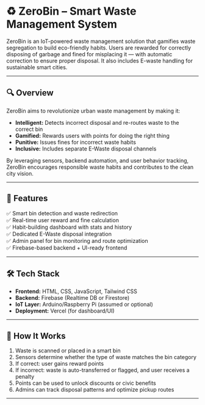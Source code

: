 # ♻️ ZeroBin – Smart Waste Management System

ZeroBin is an IoT-powered waste management solution that gamifies waste segregation to build eco-friendly habits. Users are rewarded for correctly disposing of garbage and fined for misplacing it — with automatic correction to ensure proper disposal. It also includes E-waste handling for sustainable smart cities.

---

## 🔍 Overview

ZeroBin aims to revolutionize urban waste management by making it:
- **Intelligent:** Detects incorrect disposal and re-routes waste to the correct bin
- **Gamified:** Rewards users with points for doing the right thing
- **Punitive:** Issues fines for incorrect waste habits
- **Inclusive:** Includes separate E-Waste disposal channels

By leveraging sensors, backend automation, and user behavior tracking, ZeroBin encourages responsible waste habits and contributes to the clean city vision.

---

## 🚀 Features

✅ Smart bin detection and waste redirection  
✅ Real-time user reward and fine calculation  
✅ Habit-building dashboard with stats and history  
✅ Dedicated E-Waste disposal integration  
✅ Admin panel for bin monitoring and route optimization  
✅ Firebase-based backend + UI-ready frontend  

---

## 🛠️ Tech Stack

- **Frontend:** HTML, CSS, JavaScript, Tailwind CSS  
- **Backend:** Firebase (Realtime DB or Firestore)  
- **IoT Layer:** Arduino/Raspberry Pi (assumed or optional)  
- **Deployment:** Vercel (for dashboard/UI)

---


## 🧠 How It Works

1. Waste is scanned or placed in a smart bin
2. Sensors determine whether the type of waste matches the bin category
3. If correct: user gains reward points
4. If incorrect: waste is auto-transferred or flagged, and user receives a penalty
5. Points can be used to unlock discounts or civic benefits
6. Admins can track disposal patterns and optimize pickup routes

---


